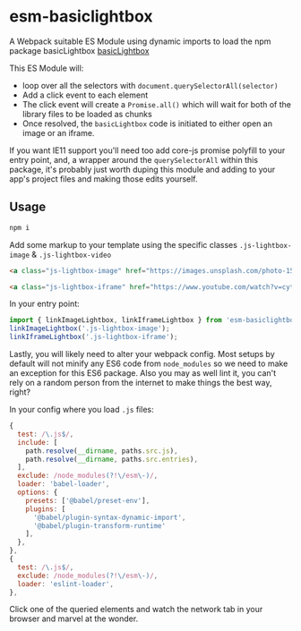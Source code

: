 # esm-basiclightbox

A Webpack suitable ES Module using dynamic imports to load the npm package basicLightbox [basicLightbox](https://github.com/electerious/basicLightbox)

This ES Module will:

- loop over all the selectors with `document.querySelectorAll(selector)`
- Add a click event to each element
- The click event will create a `Promise.all()` which will wait for both of the library files to be loaded as chunks
- Once resolved, the `basicLightbox` code is initiated to either open an image or an iframe.

If you want IE11 support you'll need too add core-js promise polyfill to your entry point, and, a wrapper around the `querySelectorAll` within this package, it's probably just worth duping this module and adding to your app's project files and making those edits yourself.

## Usage

```bash
npm i
```

Add some markup to your template using the specific classes `.js-lightbox-image` & `.js-lightbox-video`

```html
<a class="js-lightbox-image" href="https://images.unsplash.com/photo-1538475501351-ddcf9a9333bd?ixlib=rb-0.3.5&ixid=eyJhcHBfaWQiOjEyMDd9&s=c04574d04afc0d40c36bf0e70ff99a0f&auto=format&fit=crop&w=2992&q=80">Image</a>

<a class="js-lightbox-iframe" href="https://www.youtube.com/watch?v=cytyAgu9-bA">Iframe</a>
```

In your entry point:

```js
import { linkImageLightbox, linkIframeLightbox } from 'esm-basiclightbox';
linkImageLightbox('.js-lightbox-image');
linkIframeLightbox('.js-lightbox-iframe');
```

Lastly, you will likely need to alter your webpack config. Most setups by default will not minify any ES6 code from `node_modules` so we need to make an exception for this ES6 package. Also you may as well lint it, you can't rely on a random person from the internet to make things the best way, right?

In your config where you load `.js` files:

```js
{
  test: /\.js$/,
  include: [
    path.resolve(__dirname, paths.src.js),
    path.resolve(__dirname, paths.src.entries),
  ],
  exclude: /node_modules(?!\/esm\-)/,
  loader: 'babel-loader',
  options: {
    presets: ['@babel/preset-env'],
    plugins: [
      '@babel/plugin-syntax-dynamic-import',
      '@babel/plugin-transform-runtime'
    ],
  },
},
{
  test: /\.js$/,
  exclude: /node_modules(?!\/esm\-)/,
  loader: 'eslint-loader',
},
```

Click one of the queried elements and watch the network tab in your browser and marvel at the wonder.
